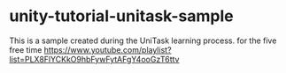 # unity-tutorial-unitask-sample
This is a sample created during the UniTask learning process. for the five free time
https://www.youtube.com/playlist?list=PLX8FlYCKkO9hbFywFytAFgY4ooGzT6ttv
